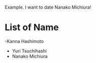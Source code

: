 Example.
I want to date Nanako Michiura!

# List of Name
-Kanna Hashimoto  
- Yuri Tsuchihashi  
- Nanako Michiura
